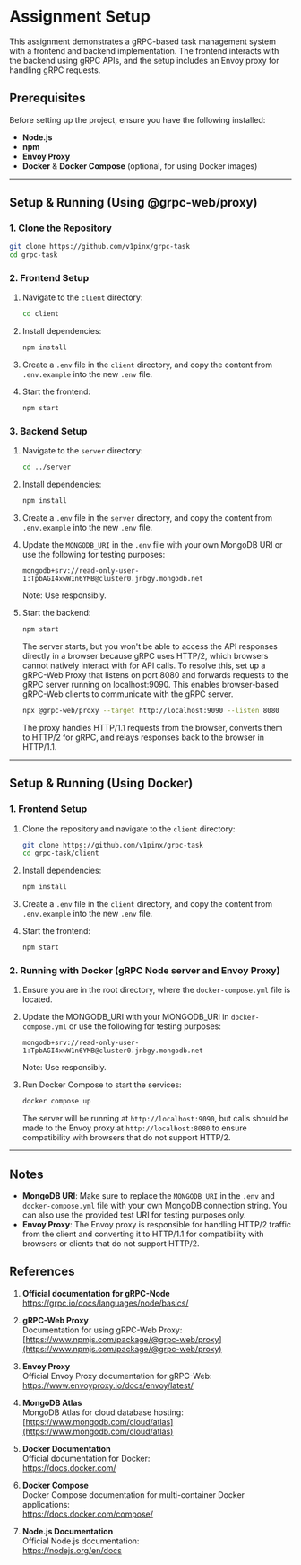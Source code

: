 # Assignment Setup

This assignment demonstrates a gRPC-based task management system with a frontend and backend implementation. The frontend interacts with the backend using gRPC APIs, and the setup includes an Envoy proxy for handling gRPC requests.

## Prerequisites

Before setting up the project, ensure you have the following installed:

-   **Node.js** 
-   **npm**
-   **Envoy Proxy**
-   **Docker** & **Docker Compose** (optional, for using Docker images)

----------

## Setup & Running (Using @grpc-web/proxy)

### 1. Clone the Repository

```bash
git clone https://github.com/v1pinx/grpc-task
cd grpc-task
```

### 2. Frontend Setup

1.  Navigate to the `client` directory:
    
    ```bash
    cd client
    ```
    
2.  Install dependencies:
    
    ```bash
    npm install
    ```
    
3.  Create a `.env` file in the `client` directory, and copy the content from `.env.example` into the new `.env` file.
    
4.  Start the frontend:
    
    ```bash
    npm start
    ```
    

### 3. Backend Setup

1.  Navigate to the `server` directory:
    
    ```bash
    cd ../server
    ```
    
2.  Install dependencies:
    
    ```bash
    npm install
    ```
    
3.  Create a `.env` file in the `server` directory, and copy the content from `.env.example` into the new `.env` file.
    
4.  Update the `MONGODB_URI` in the `.env` file with your own MongoDB URI or use the following for testing purposes:
    
    ```env
    mongodb+srv://read-only-user-1:TpbAGI4xwW1n6YMB@cluster0.jnbgy.mongodb.net
    ```
    Note: Use responsibly.
    
5.  Start the backend:
    
    ```bash
    npm start
    ```
    The server starts, but you won't be able to access the API responses directly in a browser because gRPC uses HTTP/2, which browsers cannot natively interact with for API calls. To resolve this, set up a gRPC-Web Proxy that listens on port 8080 and forwards requests to the gRPC server running on localhost:9090. This enables browser-based gRPC-Web clients to communicate with the gRPC server.
    ```bash
    npx @grpc-web/proxy --target http://localhost:9090 --listen 8080
    ```
    
    The proxy handles HTTP/1.1 requests from the browser, converts them to HTTP/2 for gRPC, and relays responses back to the browser in HTTP/1.1.
    

---------
## Setup & Running (Using Docker)

### 1. Frontend Setup

1.  Clone the repository and navigate to the `client` directory:
    
    ```bash
    git clone https://github.com/v1pinx/grpc-task
    cd grpc-task/client
    ```
    
2.  Install dependencies:
    
    ```bash
    npm install
    ```
    
3.  Create a `.env` file in the `client` directory, and copy the content from `.env.example` into the new `.env` file.
    
4.  Start the frontend:
    
    ```bash
    npm start
    ```
    

### 2. Running with Docker (gRPC Node server and Envoy Proxy)

1.  Ensure you are in the root directory, where the `docker-compose.yml` file is located.
    
2.  Update the MONGODB_URI with your MONGODB_URI in `docker-compose.yml` or  use the following for testing purposes:
	```
	mongodb+srv://read-only-user-1:TpbAGI4xwW1n6YMB@cluster0.jnbgy.mongodb.net
	```
	Note: Use responsibly.
    
4.  Run Docker Compose to start the services:
    
    ```bash
    docker compose up
    ```
    
    The server will be running at `http://localhost:9090`, but calls should be made to the Envoy proxy at `http://localhost:8080` to ensure compatibility with browsers that do not support HTTP/2.
----------

## Notes

-   **MongoDB URI**: Make sure to replace the `MONGODB_URI` in the `.env` and `docker-compose.yml` file with your own MongoDB connection string. You can also use the provided test URI for testing purposes only.
-   **Envoy Proxy**: The Envoy proxy is responsible for handling HTTP/2 traffic from the client and converting it to HTTP/1.1 for compatibility with browsers or clients that do not support HTTP/2.


## References

  1. **Official documentation for gRPC-Node**
    https://grpc.io/docs/languages/node/basics/
    
2.  **gRPC-Web Proxy**  
	 Documentation for using gRPC-Web Proxy:  
    [https://www.npmjs.com/package/@grpc-web/proxy](https://www.npmjs.com/package/@grpc-web/proxy)
    
3.  **Envoy Proxy**  
    Official Envoy Proxy documentation for gRPC-Web:  
    https://www.envoyproxy.io/docs/envoy/latest/
    
4.  **MongoDB Atlas**  
    MongoDB Atlas for cloud database hosting:  
    [https://www.mongodb.com/cloud/atlas](https://www.mongodb.com/cloud/atlas)
    
5.  **Docker Documentation**  
    Official documentation for Docker:  
    https://docs.docker.com/
    
6.  **Docker Compose**  
    Docker Compose documentation for multi-container Docker applications:  
    https://docs.docker.com/compose/
    
7.  **Node.js Documentation**  
    Official Node.js documentation:  
    https://nodejs.org/en/docs
